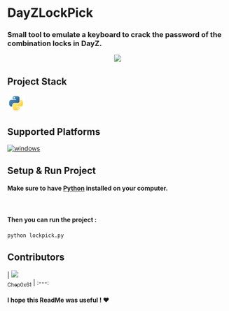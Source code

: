 # DayZLockPick

### Small tool to emulate a keyboard to crack the password of the combination locks in DayZ.

<div align="center">
<img src="https://static.wikia.nocookie.net/dayz_gamepedia/images/5/5b/CombinationLock.png/revision/latest/scale-to-width-down/300?cb=20181213204531" />
</div>

## Project Stack

<a href="https://www.python.org" target="_blank" rel="noreferrer"> <img src="https://raw.githubusercontent.com/devicons/devicon/master/icons/python/python-original.svg" alt="python" width="40" height="40"/> </a>

## Supported Platforms

<a href="https://www.microsoft.com/en-us" target="_blank" rel="noreferrer">
        <img src="https://cdn.jsdelivr.net/gh/devicons/devicon/icons/windows8/windows8-original.svg" alt="windows" width="35" height="35"/>
</a>

## Setup & Run Project

#### Make sure to have [Python](https://www.python.org/downloads/) installed on your computer.

<br />

#### Then you can run the project :

```bash
python lockpick.py
```

## Contributors

| [<img src="https://github.com/Chep0x61.png?size=85" width=85><br><sub>Chep0x61</sub>](https://github.com/Chep0x61) | 
:---: 

#### I hope this ReadMe was useful ! :heart:
